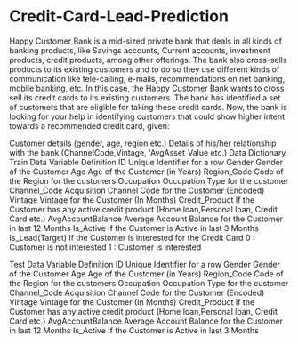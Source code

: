 # Credit-Card-Lead-Prediction

Happy Customer Bank is a mid-sized private bank that deals in all kinds of banking products, like Savings accounts, Current accounts, investment products, credit products, among other offerings.
The bank also cross-sells products to its existing customers and to do so they use different kinds of communication like tele-calling, e-mails, recommendations on net banking, mobile banking, etc.
In this case, the Happy Customer Bank wants to cross sell its credit cards to its existing customers. The bank has identified a set of customers that are eligible for taking these credit cards.
Now, the bank is looking for your help in identifying customers that could show higher intent towards a recommended credit card, given:

Customer details (gender, age, region etc.)
Details of his/her relationship with the bank (ChannelCode,Vintage, 'AvgAsset_Value etc.)
Data Dictionary
Train Data
Variable     Definition
ID           Unique Identifier for a row
Gender       Gender of the Customer
Age          Age of the Customer (in Years)
Region_Code  Code of the Region for the customers
Occupation   Occupation Type for the customer
Channel_Code Acquisition Channel Code for the Customer (Encoded)
Vintage      Vintage for the Customer (In Months)
Credit_Product  If the Customer has any active credit product (Home loan,Personal loan, Credit Card etc.)
AvgAccountBalance  Average Account Balance for the Customer in last 12 Months
Is_Active    If the Customer is Active in last 3 Months
Is_Lead(Target)  If the Customer is interested for the Credit Card
0 : Customer is not interested
1 : Customer is interested

Test Data
Variable      Definition
ID            Unique Identifier for a row
Gender        Gender of the Customer
Age           Age of the Customer (in Years)
Region_Code   Code of the Region for the customers
Occupation    Occupation Type for the customer
Channel_Code  Acquisition Channel Code for the Customer (Encoded)
Vintage       Vintage for the Customer (In Months)
Credit_Product   If the Customer has any active credit product (Home loan,Personal loan, Credit Card etc.)
AvgAccountBalance   Average Account Balance for the Customer in last 12 Months
Is_Active     If the Customer is Active in last 3 Months
